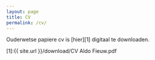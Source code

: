 ```yaml
---
layout: page
title: CV 
permalink: /cv/
---
```


Ouderwetse papiere cv is [hier][1] digitaal te downloaden.

[1]:{{ site.url }}/download/CV Aldo Fieuw.pdf
